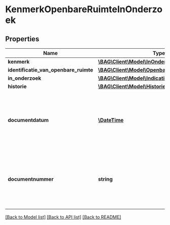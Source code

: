 # KenmerkOpenbareRuimteInOnderzoek

## Properties
Name | Type | Description | Notes
------------ | ------------- | ------------- | -------------
**kenmerk** | [**\BAG\Client\Model\InOnderzoekOpenbareRuimte**](InOnderzoekOpenbareRuimte.md) |  | 
**identificatie_van_openbare_ruimte** | [**\BAG\Client\Model\OpenbareRuimteIdentificatie**](OpenbareRuimteIdentificatie.md) |  | 
**in_onderzoek** | [**\BAG\Client\Model\Indicatie**](Indicatie.md) |  | 
**historie** | [**\BAG\Client\Model\HistorieInOnderzoek**](HistorieInOnderzoek.md) |  | 
**documentdatum** | [**\DateTime**](\DateTime.md) | De datum van het document waarin de grondslag van het onderzoek wordt vastgelegd. Dit wordt vastgelegd in het attribuut documentdatum. | 
**documentnummer** | **string** | Het nummer van het document waarin de grondslag van het onderzoek wordt vastgelegd. Dit wordt vastgelegd in het attribuut documentnummer. | 

[[Back to Model list]](../../README.md#documentation-for-models) [[Back to API list]](../../README.md#documentation-for-api-endpoints) [[Back to README]](../../README.md)

